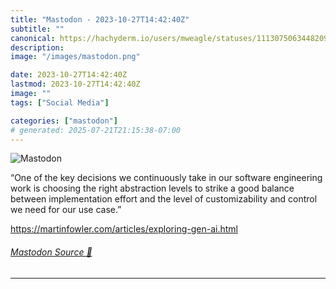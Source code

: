 ```yaml
---
title: "Mastodon - 2023-10-27T14:42:40Z"
subtitle: ""
canonical: https://hachyderm.io/users/mweagle/statuses/111307506344820939
description:
image: "/images/mastodon.png"

date: 2023-10-27T14:42:40Z
lastmod: 2023-10-27T14:42:40Z
image: ""
tags: ["Social Media"]

categories: ["mastodon"]
# generated: 2025-07-21T21:15:38-07:00
---
```

![Mastodon](/images/mastodon.png)

<p>“One of the key decisions we continuously take in our software engineering work is choosing the right abstraction levels to strike a good balance between implementation effort and the level of customizability and control we need for our use case.”</p><p><a href="https://martinfowler.com/articles/exploring-gen-ai.html" target="_blank" rel="nofollow noopener noreferrer" translate="no"><span class="invisible">https://</span><span class="ellipsis">martinfowler.com/articles/expl</span><span class="invisible">oring-gen-ai.html</span></a></p>


###### [Mastodon Source 🐘](https://hachyderm.io/@mweagle/111307506344820939)

___
